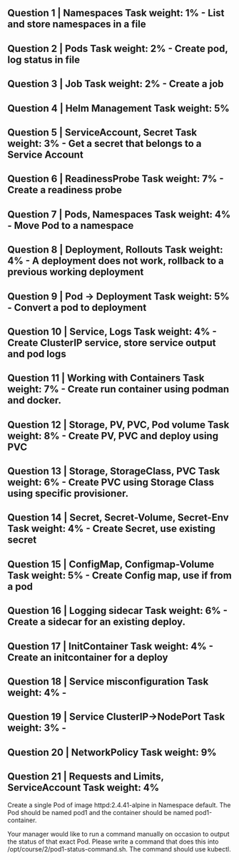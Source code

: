 ## Question 1 | Namespaces Task weight: 1% - List and store namespaces in a file
## Question 2 | Pods Task weight: 2% - Create pod, log status in file
## Question 3 | Job Task weight: 2% - Create a job
## Question 4 | Helm Management Task weight: 5%
## Question 5 | ServiceAccount, Secret Task weight: 3% - Get a secret that belongs to a Service Account
## Question 6 | ReadinessProbe Task weight: 7% - Create a readiness probe
## Question 7 | Pods, Namespaces  Task weight: 4% - Move Pod to a namespace
## Question 8 | Deployment, Rollouts Task weight: 4% - A deployment does not work, rollback to a previous working deployment
## Question 9 | Pod -> Deployment Task weight: 5% - Convert a pod to deployment
## Question 10 | Service, Logs Task weight: 4% - Create ClusterIP service, store service output and pod logs
## Question 11 | Working with Containers Task weight: 7% - Create run container using podman and docker.
## Question 12 | Storage, PV, PVC, Pod volume Task weight: 8% - Create PV, PVC and deploy using PVC
## Question 13 | Storage, StorageClass, PVC  Task weight: 6% - Create PVC using Storage Class using specific provisioner.
## Question 14 | Secret, Secret-Volume, Secret-Env Task weight: 4% - Create Secret, use existing secret
## Question 15 | ConfigMap, Configmap-Volume Task weight: 5% - Create Config map, use if from a pod
## Question 16 | Logging sidecar Task weight: 6% - Create a sidecar for an existing deploy.
## Question 17 | InitContainer Task weight: 4% - Create an initcontainer for a deploy
## Question 18 | Service misconfiguration Task weight: 4% -
## Question 19 | Service ClusterIP->NodePort Task weight: 3% -
## Question 20 | NetworkPolicy Task weight: 9%
## Question 21 | Requests and Limits, ServiceAccount Task weight: 4%




Create a single Pod of image httpd:2.4.41-alpine in Namespace default. The Pod should be named pod1 and the container should be named pod1-container.

Your manager would like to run a command manually on occasion to output the status of that exact Pod. Please write a command that does this into /opt/course/2/pod1-status-command.sh. The command should use kubectl.


